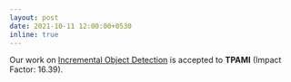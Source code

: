 ```yaml
---
layout: post
date: 2021-10-11 12:00:00+0530
inline: true
---
```

 
Our work on [Incremental Object Detection](https://arxiv.org/abs/2003.08798) is accepted to **TPAMI** (Impact Factor: 16.39).